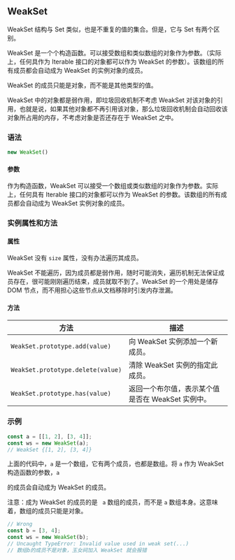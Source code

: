 ## WeakSet

WeakSet 结构与 Set 类似，也是不重复的值的集合。但是，它与 Set 有两个区别。

WeakSet 是一个个构造函数。可以接受数组和类似数组的对象作为参数。（实际上，任何具作为 Iterable 接口的对象都可以作为 WeakSet 的参数）。该数组的所有成员都会自动成为 WeakSet 的实例对象的成员。

WeakSet 的成员只能是对象，而不能是其他类型的值。

WeakSet 中的对象都是弱作用，即垃圾回收机制不考虑 WeakSet 对该对象的引用，也就是说，如果其他对象都不再引用该对象，那么垃圾回收机制会自动回收该对象所占用的内存，不考虑对象是否还存在于 WeakSet 之中。

### 语法

```javascript
new WeakSet()
```

#### 参数

作为构造函数，WeakSet 可以接受一个数组或类似数组的对象作为参数。实际上，任何具有 Iterable 接口的对象都可以作为 WeakSet 的参数。该数组的所有成员都会自动成为 WeakSet 实例对象的成员。

### 实例属性和方法

#### 属性

WeakSet 没有 `size` 属性，没有办法遍历其成员。

WeakSet 不能遍历，因为成员都是弱作用，随时可能消失，遍历机制无法保证成员存在，很可能刚刚遍历结束，成员就取不到了。WeakSet 的一个用处是储存 DOM 节点，而不用担心这些节点从文档移除时引发内存泄漏。

#### 方法

| 方法                              | 描述                                              |
| --------------------------------- | ------------------------------------------------- |
| `WeakSet.prototype.add(value)`    | 向 WeakSet 实例添加一个新成员。                   |
| `WeakSet.prototype.delete(value)` | 清除 WeakSet 实例的指定此成员。                   |
| `WeakSet.prototype.has(value)`    | 返回一个布尔值，表示某个值是否在 WeakSet 实例中。 |

### 示例

```javascript
const a = [[1, 2], [3, 4]];
const ws = new WeakSet(a);
// WeakSet {[1, 2], [3, 4]}
```

上面的代码中，`a` 是一个数组，它有两个成员，也都是数组。将 `a` 作为 WeakSet 构造函数的参数，`a`

 的成员会自动成为 WeakSet 的成员。

注意：成为 WeakSet 的成员的是 ` a` 数组的成员，而不是 `a` 数组本身。这意味着，数组的成员只能是对象。

```javascript
// Wrong
const b = [3, 4];
const ws = new WeakSet(b);
// Uncaught TypeError: Invalid value used in weak set(...)
// 数组b的成员不是对象，玉女祠加入 WeakSet 就会报错
```
